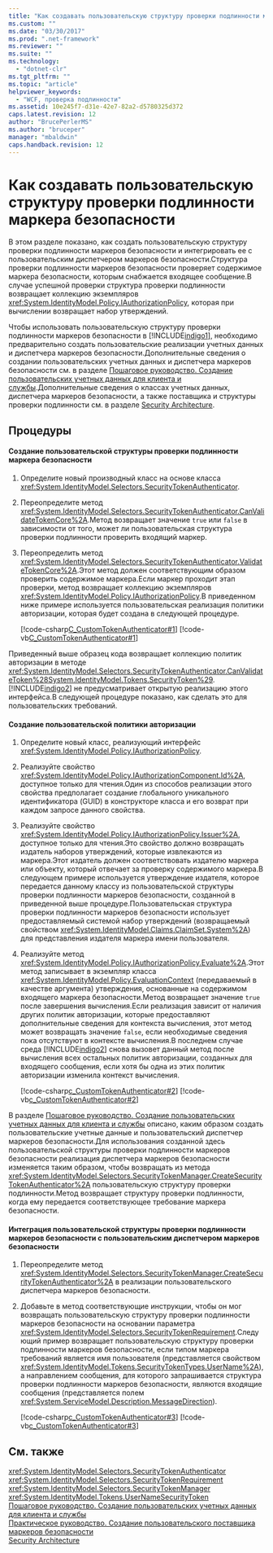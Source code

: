 ```yaml
---
title: "Как создавать пользовательскую структуру проверки подлинности маркера безопасности | Microsoft Docs"
ms.custom: ""
ms.date: "03/30/2017"
ms.prod: ".net-framework"
ms.reviewer: ""
ms.suite: ""
ms.technology: 
  - "dotnet-clr"
ms.tgt_pltfrm: ""
ms.topic: "article"
helpviewer_keywords: 
  - "WCF, проверка подлинности"
ms.assetid: 10e245f7-d31e-42e7-82a2-d5780325d372
caps.latest.revision: 12
author: "BrucePerlerMS"
ms.author: "bruceper"
manager: "mbaldwin"
caps.handback.revision: 12
---
```

# Как создавать пользовательскую структуру проверки подлинности маркера безопасности
В этом разделе показано, как создать пользовательскую структуру проверки подлинности маркеров безопасности и интегрировать ее с пользовательским диспетчером маркеров безопасности.Структура проверки подлинности маркеров безопасности проверяет содержимое маркера безопасности, которым снабжается входящее сообщение.В случае успешной проверки структура проверки подлинности возвращает коллекцию экземпляров <xref:System.IdentityModel.Policy.IAuthorizationPolicy>, которая при вычислении возвращает набор утверждений.  
  
 Чтобы использовать пользовательскую структуру проверки подлинности маркеров безопасности в [!INCLUDE[indigo1](../../../../includes/indigo1-md.md)], необходимо предварительно создать пользовательские реализации учетных данных и диспетчера маркеров безопасности.Дополнительные сведения о создании пользовательских учетных данных и диспетчера маркеров безопасности см. в разделе [Пошаговое руководство. Создание пользовательских учетных данных для клиента и службы](../../../../docs/framework/wcf/extending/walkthrough-creating-custom-client-and-service-credentials.md).Дополнительные сведения о классах учетных данных, диспетчера маркеров безопасности, а также поставщика и структуры проверки подлинности см. в разделе [Security Architecture](http://msdn.microsoft.com/ru-ru/16593476-d36a-408d-808c-ae6fd483e28f).  
  
## Процедуры  
  
#### Создание пользовательской структуры проверки подлинности маркера безопасности  
  
1.  Определите новый производный класс на основе класса <xref:System.IdentityModel.Selectors.SecurityTokenAuthenticator>.  
  
2.  Переопределите метод <xref:System.IdentityModel.Selectors.SecurityTokenAuthenticator.CanValidateTokenCore%2A>.Метод возвращает значение `true` или `false` в зависимости от того, может ли пользовательская структура проверки подлинности проверить входящий маркер.  
  
3.  Переопределить метод <xref:System.IdentityModel.Selectors.SecurityTokenAuthenticator.ValidateTokenCore%2A>.Этот метод должен соответствующим образом проверить содержимое маркера.Если маркер проходит этап проверки, метод возвращает коллекцию экземпляров <xref:System.IdentityModel.Policy.IAuthorizationPolicy>.В приведенном ниже примере используется пользовательская реализация политики авторизации, которая будет создана в следующей процедуре.  
  
     [!code-csharp[C_CustomTokenAuthenticator#1](../../../../samples/snippets/csharp/VS_Snippets_CFX/c_customtokenauthenticator/cs/source.cs#1)]
     [!code-vb[C_CustomTokenAuthenticator#1](../../../../samples/snippets/visualbasic/VS_Snippets_CFX/c_customtokenauthenticator/vb/source.vb#1)]  
  
 Приведенный выше образец кода возвращает коллекцию политик авторизации в методе <xref:System.IdentityModel.Selectors.SecurityTokenAuthenticator.CanValidateToken%28System.IdentityModel.Tokens.SecurityToken%29>.[!INCLUDE[indigo2](../../../../includes/indigo2-md.md)] не предусматривает открытую реализацию этого интерфейса.В следующей процедуре показано, как сделать это для пользовательских требований.  
  
#### Создание пользовательской политики авторизации  
  
1.  Определите новый класс, реализующий интерфейс <xref:System.IdentityModel.Policy.IAuthorizationPolicy>.  
  
2.  Реализуйте свойство <xref:System.IdentityModel.Policy.IAuthorizationComponent.Id%2A>, доступное только для чтения.Один из способов реализации этого свойства предполагает создание глобального уникального идентификатора \(GUID\) в конструкторе класса и его возврат при каждом запросе данного свойства.  
  
3.  Реализуйте свойство <xref:System.IdentityModel.Policy.IAuthorizationPolicy.Issuer%2A>, доступное только для чтения.Это свойство должно возвращать издатель наборов утверждений, которые извлекаются из маркера.Этот издатель должен соответствовать издателю маркера или объекту, который отвечает за проверку содержимого маркера.В следующем примере используется утверждение издателя, которое передается данному классу из пользовательской структуры проверки подлинности маркеров безопасности, созданной в приведенной выше процедуре.Пользовательская структура проверки подлинности маркеров безопасности использует предоставляемый системой набор утверждений \(возвращаемый свойством <xref:System.IdentityModel.Claims.ClaimSet.System%2A>\) для представления издателя маркера имени пользователя.  
  
4.  Реализуйте метод <xref:System.IdentityModel.Policy.IAuthorizationPolicy.Evaluate%2A>.Этот метод записывает в экземпляр класса <xref:System.IdentityModel.Policy.EvaluationContext> \(передаваемый в качестве аргумента\) утверждения, основанные на содержимом входящего маркера безопасности.Метод возвращает значение `true` после завершения вычисления.Если реализация зависит от наличия других политик авторизации, которые предоставляют дополнительные сведения для контекста вычисления, этот метод может возвращать значение `false`, если необходимые сведения пока отсутствуют в контексте вычисления.В последнем случае среда [!INCLUDE[indigo2](../../../../includes/indigo2-md.md)] снова вызовет данный метод после вычисления всех остальных политик авторизации, созданных для входящего сообщения, если хотя бы одна из этих политик авторизации изменила контекст вычисления.  
  
     [!code-csharp[c_CustomTokenAuthenticator#2](../../../../samples/snippets/csharp/VS_Snippets_CFX/c_customtokenauthenticator/cs/source.cs#2)]
     [!code-vb[c_CustomTokenAuthenticator#2](../../../../samples/snippets/visualbasic/VS_Snippets_CFX/c_customtokenauthenticator/vb/source.vb#2)]  
  
 В разделе [Пошаговое руководство. Создание пользовательских учетных данных для клиента и службы](../../../../docs/framework/wcf/extending/walkthrough-creating-custom-client-and-service-credentials.md) описано, каким образом создать пользовательские учетные данные и пользовательский диспетчер маркеров безопасности.Для использования созданной здесь пользовательской структуры проверки подлинности маркеров безопасности реализация диспетчера маркеров безопасности изменяется таким образом, чтобы возвращать из метода <xref:System.IdentityModel.Selectors.SecurityTokenManager.CreateSecurityTokenAuthenticator%2A> пользовательскую структуру проверки подлинности.Метод возвращает структуру проверки подлинности, когда ему передается соответствующее требование маркера безопасности.  
  
#### Интеграция пользовательской структуры проверки подлинности маркеров безопасности с пользовательским диспетчером маркеров безопасности  
  
1.  Переопределите метод <xref:System.IdentityModel.Selectors.SecurityTokenManager.CreateSecurityTokenAuthenticator%2A> в реализации пользовательского диспетчера маркеров безопасности.  
  
2.  Добавьте в метод соответствующие инструкции, чтобы он мог возвращать пользовательскую структуру проверки подлинности маркеров безопасности на основании параметра <xref:System.IdentityModel.Selectors.SecurityTokenRequirement>.Следующий пример возвращает пользовательскую структуру проверки подлинности маркеров безопасности, если типом маркера требований является имя пользователя \(представляется свойством <xref:System.IdentityModel.Tokens.SecurityTokenTypes.UserName%2A>\), а направлением сообщения, для которого запрашивается структура проверки подлинности маркеров безопасности, являются входящие сообщения \(представляется полем <xref:System.ServiceModel.Description.MessageDirection>\).  
  
     [!code-csharp[c_CustomTokenAuthenticator#3](../../../../samples/snippets/csharp/VS_Snippets_CFX/c_customtokenauthenticator/cs/source.cs#3)]
     [!code-vb[c_CustomTokenAuthenticator#3](../../../../samples/snippets/visualbasic/VS_Snippets_CFX/c_customtokenauthenticator/vb/source.vb#3)]  
  
## См. также  
 <xref:System.IdentityModel.Selectors.SecurityTokenAuthenticator>   
 <xref:System.IdentityModel.Selectors.SecurityTokenRequirement>   
 <xref:System.IdentityModel.Selectors.SecurityTokenManager>   
 <xref:System.IdentityModel.Tokens.UserNameSecurityToken>   
 [Пошаговое руководство. Создание пользовательских учетных данных для клиента и службы](../../../../docs/framework/wcf/extending/walkthrough-creating-custom-client-and-service-credentials.md)   
 [Практическое руководство. Создание пользовательского поставщика маркеров безопасности](../../../../docs/framework/wcf/extending/how-to-create-a-custom-security-token-provider.md)   
 [Security Architecture](http://msdn.microsoft.com/ru-ru/16593476-d36a-408d-808c-ae6fd483e28f)